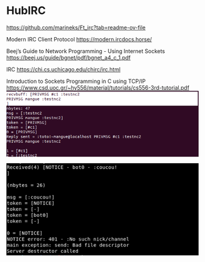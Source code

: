 # HubIRC

https://github.com/marineks/Ft_irc?tab=readme-ov-file

Modern IRC Client Protocol
https://modern.ircdocs.horse/

Beej’s Guide to Network Programming - Using Internet Sockets
https://beej.us/guide/bgnet/pdf/bgnet_a4_c_1.pdf

IRC
https://chi.cs.uchicago.edu/chirc/irc.html

Introduction to Sockets Programming in C using TCP/IP
https://www.csd.uoc.gr/~hy556/material/tutorials/cs556-3rd-tutorial.pdf
![alt text](image-1.png)

![alt text](image-2.png)
